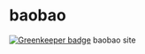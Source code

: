 # baobao

[![Greenkeeper badge](https://badges.greenkeeper.io/cncolder/baobao.svg)](https://greenkeeper.io/)
baobao site
